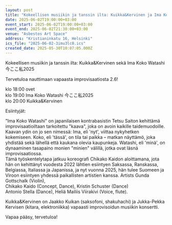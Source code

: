 ```yaml
---
layout: post
title: "Kokeellisen musiikin ja tanssin ilta: Kuikka&Kervinen ja Ima Koko Watashi 今ここ私"
date: 2025-06-02T19:00:00+03:00
event_start: 2025-06-02T19:00:00+03:00
event_end: 2025-06-02T21:30:00+03:00
venue: "Asbestos Art Space"
address: "Kristianinkatu 16, Helsinki"
ics_file: "2025-06-02-3imu3lc0.ics"
created_date: 2025-05-30T10:07:05.000Z
---
```


Kokeellisen musiikin ja tanssin ilta: Kuikka&Kervinen sekä Ima Koko Watashi 今ここ私2025   
  
Tervetuloa nauttimaan vapaasta improvisaatiosta 2.6!  
  
klo 18:00 ovet   
klo 19:00 Ima Koko Watashi 今ここ私2025   
klo 20:00 Kuikka&Kervinen  
  
Esiintyjät:   
  
"Ima Koko Watashi" on japanilaisen kontrabasistin Tetsu Saiton kehittämä improvisaatioiltaan tarkoitettu "kaava", joka on avoin kaikille taidemuodoille. Kaavan ydin on jo sen nimessä: Ima, eli 'nyt', viittaa nykyhetken kokemiseen. Koko, eli 'tässä', on tila tai paikka – matkan näyttämö, joka yhdistää sekä lähellä että kaukana olevia kaupunkeja. Watashi, eli 'minä', on dynaaminen tasapaino monien "minien" välillä, jotka ovat läsnä improvisaatiossa.  
Tämä työskentelytapa jatkuu koreografi Chikako Kaidon aloittamana, jota hän on kehittänyt vuodesta 2022 lähtien esiintyen Saksassa, Ranskassa, Belgiassa, Italiassa ja Japanissa, ja nyt vuonna 2025, hän tulee Suomeen ja Viroon esiintyen yhdessä paikallisten artistien kanssa. Artists Gunda Gottschalk (Violin),   
Chikako Kaido (Concept, Dance), Kristin Schuster (Dance)  
Antonio Stella (Dance), Heliä Mailiis Viirakivi (Voice, flute).  
  
  
Kuikka&Kervinen on Jaakko Kuikan (saksofoni, shakuhachi) ja Jukka-Pekka Kervisen (kitara, elektroniikka) vapaasti improvisoidun musiikin konsertti.  
  
  
Vapaa pääsy, tervetuloa!
